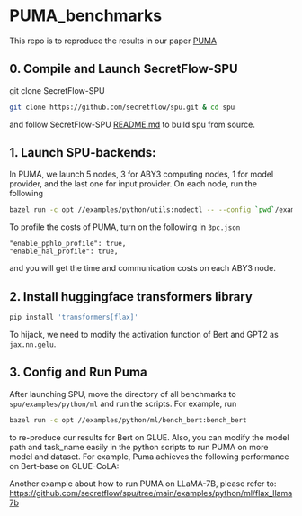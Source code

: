 # PUMA_benchmarks
This repo is to reproduce the results in our paper [PUMA](https://arxiv.org/abs/2307.12533)

## 0. Compile and Launch SecretFlow-SPU

git clone SecretFlow-SPU

```sh
git clone https://github.com/secretflow/spu.git & cd spu
```

and follow SecretFlow-SPU [README.md](https://github.com/secretflow/spu/blob/main/CONTRIBUTING.md#build) to build spu from source. 

## 1. Launch SPU-backends:

In PUMA, we launch 5 nodes, 3 for ABY3 computing nodes, 1 for model provider, and the last one for input provider. On each node, run the following

```sh
bazel run -c opt //examples/python/utils:nodectl -- --config `pwd`/examples/python/ml/bench_bert/3pc.json up
```

To profile the costs of PUMA, turn on the following in `3pc.json`

```shell
"enable_pphlo_profile": true,
"enable_hal_profile": true,
```
and you will get the time and communication costs on each ABY3 node.


## 2. Install huggingface transformers library

```sh
pip install 'transformers[flax]'
```
To hijack, we need to modify the activation function of Bert and GPT2 as `jax.nn.gelu`.


## 3. Config and Run Puma
After launching SPU, move the directory of all benchmarks to `spu/examples/python/ml` and run the scripts. For example, run

```sh
bazel run -c opt //examples/python/ml/bench_bert:bench_bert
```
to re-produce our results for Bert on GLUE.
Also, you can modify the model path and task_name easily in the python scripts to run PUMA on more model and dataset. For example, Puma achieves the following performance on Bert-base on GLUE-CoLA:


Another example about how to run PUMA on LLaMA-7B, please refer to: 
https://github.com/secretflow/spu/tree/main/examples/python/ml/flax_llama7b

